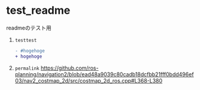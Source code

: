 # test_readme
readmeのテスト用

1. `testtest`
   ```diff
   - #hogehoge
   + hogehoge
   ```
2. `permalink`
   https://github.com/ros-planning/navigation2/blob/ead48a9039c80cadb18dcfbb21fff0bdd496ef03/nav2_costmap_2d/src/costmap_2d_ros.cpp#L368-L380
